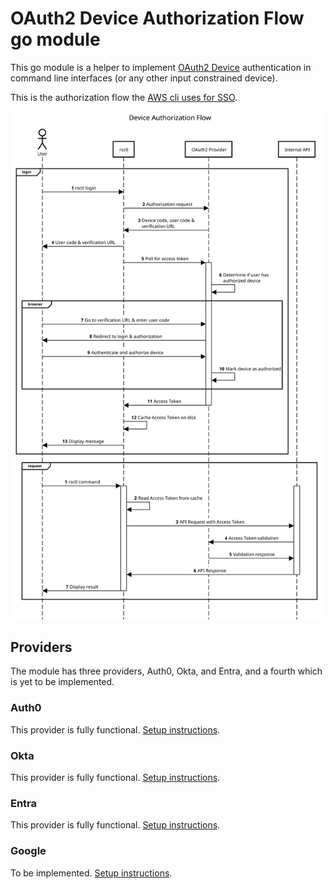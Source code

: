 # OAuth2 Device Authorization Flow go module

This go module is a helper to implement [OAuth2 Device](https://www.rfc-editor.org/rfc/rfc8628) 
authentication in command line interfaces (or any other input constrained device).

This is the authorization flow the 
[AWS cli uses for SSO](https://docs.aws.amazon.com/cli/latest/userguide/cli-configure-sso.html).

![device flow sequence diagram](flow.svg)

## Providers

The module has three providers, Auth0, Okta, and Entra, and a fourth which is yet to be implemented.

### Auth0

This provider is fully functional.
[Setup instructions](https://auth0.com/docs/get-started/authentication-and-authorization-flow/device-authorization-flow).

### Okta

This provider is fully functional. 
[Setup instructions](https://developer.okta.com/docs/guides/device-authorization-grant/main/).

### Entra

This provider is fully functional.
[Setup instructions](https://learn.microsoft.com/en-us/entra/identity-platform/v2-oauth2-device-code).

### Google

To be implemented.
[Setup instructions](https://developers.google.com/identity/protocols/oauth2/limited-input-device).

